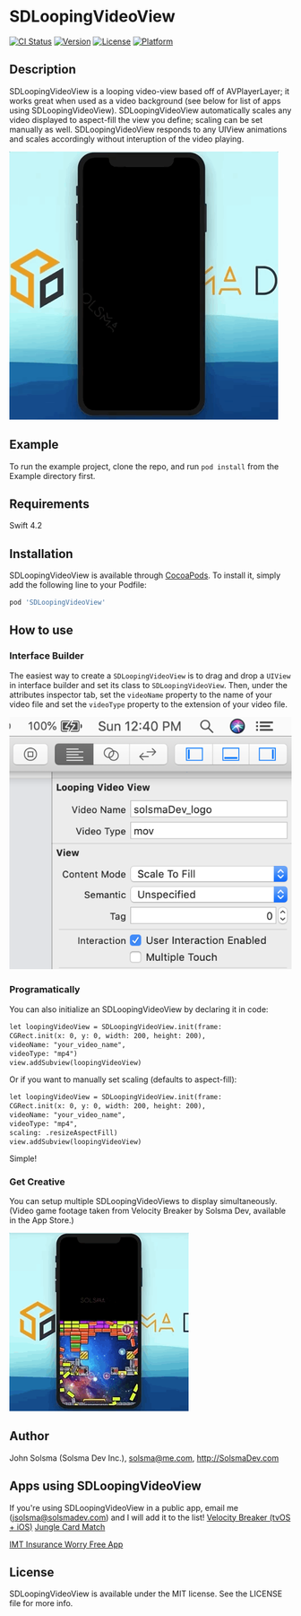 # SDLoopingVideoView

[![CI Status](https://img.shields.io/travis/SolsmaHawk/SDLoopingVideoView.svg?style=flat)](https://travis-ci.org/SolsmaHawk/SDLoopingVideoView)
[![Version](https://img.shields.io/cocoapods/v/SDLoopingVideoView.svg?style=flat)](https://cocoapods.org/pods/SDLoopingVideoView)
[![License](https://img.shields.io/cocoapods/l/SDLoopingVideoView.svg?style=flat)](https://cocoapods.org/pods/SDLoopingVideoView)
[![Platform](https://img.shields.io/cocoapods/p/SDLoopingVideoView.svg?style=flat)](https://cocoapods.org/pods/SDLoopingVideoView)

## Description

SDLoopingVideoView is a looping video-view based off of AVPlayerLayer; it works great when used as a video background (see below for list of apps using SDLoopingVideoView). SDLoopingVideoView automatically scales any video  displayed to aspect-fill the view you define; scaling can be set manually as well. SDLoopingVideoView responds to any UIView animations and scales accordingly without interuption of the video playing.

![](Screenshots/SDLoopingVideoView_demo.gif)

## Example

To run the example project, clone the repo, and run `pod install` from the Example directory first.

## Requirements

Swift 4.2

## Installation

SDLoopingVideoView is available through [CocoaPods](https://cocoapods.org). To install
it, simply add the following line to your Podfile:

```ruby
pod 'SDLoopingVideoView'
```

## How to use

### Interface Builder

The easiest way to create a ```SDLoopingVideoView``` is to drag and drop a ```UIView``` in interface builder and set its class to ```SDLoopingVideoView```. Then, under the attributes inspector tab, set the ```videoName``` property to the name of your video file and set the ```videoType``` property to the extension of your video file.

![](Screenshots/attributesInspector.png)

### Programatically
You can also initialize an SDLoopingVideoView by declaring it in code:
```
let loopingVideoView = SDLoopingVideoView.init(frame: 
CGRect.init(x: 0, y: 0, width: 200, height: 200), 
videoName: "your_video_name", 
videoType: "mp4")
view.addSubview(loopingVideoView)
```
Or if you want to manually set scaling (defaults to aspect-fill):
```
let loopingVideoView = SDLoopingVideoView.init(frame: 
CGRect.init(x: 0, y: 0, width: 200, height: 200), 
videoName: "your_video_name", 
videoType: "mp4",
scaling: .resizeAspectFill)
view.addSubview(loopingVideoView)
```

Simple!

### Get Creative
You can setup multiple SDLoopingVideoViews to display simultaneously. (Video game footage taken from Velocity Breaker by Solsma Dev, available in the App Store.)

![](Screenshots/SDLoopingVideoView_twovideoDemo.gif)

## Author

John Solsma (Solsma Dev Inc.), solsma@me.com, http://SolsmaDev.com

## Apps using SDLoopingVideoView
If you're using SDLoopingVideoView in a public app, email me (jsolsma@solsmadev.com) and I will add it to the list!
[Velocity Breaker (tvOS + iOS)](https://itunes.apple.com/us/app/velocity-breaker/id1201572614?mt=8)
[Jungle Card Match](https://itunes.apple.com/us/app/jungle-card-match/id1452078620?mt=8)

[IMT Insurance Worry Free App](https://itunes.apple.com/us/app/worry-free/id739974896?mt=8)


## License

SDLoopingVideoView is available under the MIT license. See the LICENSE file for more info.
